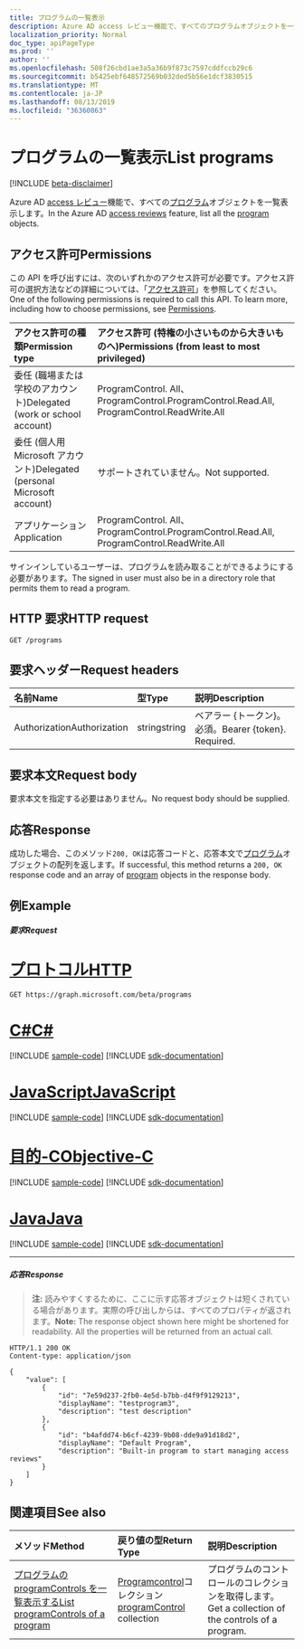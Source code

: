 ```yaml
---
title: プログラムの一覧表示
description: Azure AD access レビュー機能で、すべてのプログラムオブジェクトを一覧表示します。
localization_priority: Normal
doc_type: apiPageType
ms.prod: ''
author: ''
ms.openlocfilehash: 508f26cbd1ae3a5a36b9f873c7597cddfccb29c6
ms.sourcegitcommit: b5425ebf648572569b032ded5b56e1dcf3830515
ms.translationtype: MT
ms.contentlocale: ja-JP
ms.lasthandoff: 08/13/2019
ms.locfileid: "36360863"
---
```

# <a name="list-programs"></a><span data-ttu-id="0f084-103">プログラムの一覧表示</span><span class="sxs-lookup"><span data-stu-id="0f084-103">List programs</span></span>

[!INCLUDE [beta-disclaimer](../../includes/beta-disclaimer.md)]

<span data-ttu-id="0f084-104">Azure AD [access レビュー](../resources/accessreviews-root.md)機能で、すべての[プログラム](../resources/program.md)オブジェクトを一覧表示します。</span><span class="sxs-lookup"><span data-stu-id="0f084-104">In the Azure AD [access reviews](../resources/accessreviews-root.md) feature, list all the [program](../resources/program.md) objects.</span></span>
## <a name="permissions"></a><span data-ttu-id="0f084-105">アクセス許可</span><span class="sxs-lookup"><span data-stu-id="0f084-105">Permissions</span></span>
<span data-ttu-id="0f084-p101">この API を呼び出すには、次のいずれかのアクセス許可が必要です。アクセス許可の選択方法などの詳細については、「[アクセス許可](/graph/permissions-reference)」を参照してください。</span><span class="sxs-lookup"><span data-stu-id="0f084-p101">One of the following permissions is required to call this API. To learn more, including how to choose permissions, see [Permissions](/graph/permissions-reference).</span></span>

|<span data-ttu-id="0f084-108">アクセス許可の種類</span><span class="sxs-lookup"><span data-stu-id="0f084-108">Permission type</span></span>                        | <span data-ttu-id="0f084-109">アクセス許可 (特権の小さいものから大きいものへ)</span><span class="sxs-lookup"><span data-stu-id="0f084-109">Permissions (from least to most privileged)</span></span>              |
|:--------------------------------------|:---------------------------------------------------------|
|<span data-ttu-id="0f084-110">委任 (職場または学校のアカウント)</span><span class="sxs-lookup"><span data-stu-id="0f084-110">Delegated (work or school account)</span></span>     | <span data-ttu-id="0f084-111">ProgramControl. All、ProgramControl.</span><span class="sxs-lookup"><span data-stu-id="0f084-111">ProgramControl.Read.All, ProgramControl.ReadWrite.All</span></span>  |
|<span data-ttu-id="0f084-112">委任 (個人用 Microsoft アカウント)</span><span class="sxs-lookup"><span data-stu-id="0f084-112">Delegated (personal Microsoft account)</span></span> | <span data-ttu-id="0f084-113">サポートされていません。</span><span class="sxs-lookup"><span data-stu-id="0f084-113">Not supported.</span></span> |
|<span data-ttu-id="0f084-114">アプリケーション</span><span class="sxs-lookup"><span data-stu-id="0f084-114">Application</span></span>                            | <span data-ttu-id="0f084-115">ProgramControl. All、ProgramControl.</span><span class="sxs-lookup"><span data-stu-id="0f084-115">ProgramControl.Read.All, ProgramControl.ReadWrite.All</span></span>  |

 <span data-ttu-id="0f084-116">サインインしているユーザーは、プログラムを読み取ることができるようにする必要があります。</span><span class="sxs-lookup"><span data-stu-id="0f084-116">The signed in user must also be in a directory role that permits them to read a program.</span></span>

## <a name="http-request"></a><span data-ttu-id="0f084-117">HTTP 要求</span><span class="sxs-lookup"><span data-stu-id="0f084-117">HTTP request</span></span>
<!-- { "blockType": "ignored" } -->
```http
GET /programs
```
## <a name="request-headers"></a><span data-ttu-id="0f084-118">要求ヘッダー</span><span class="sxs-lookup"><span data-stu-id="0f084-118">Request headers</span></span>
| <span data-ttu-id="0f084-119">名前</span><span class="sxs-lookup"><span data-stu-id="0f084-119">Name</span></span>         | <span data-ttu-id="0f084-120">型</span><span class="sxs-lookup"><span data-stu-id="0f084-120">Type</span></span>        | <span data-ttu-id="0f084-121">説明</span><span class="sxs-lookup"><span data-stu-id="0f084-121">Description</span></span> |
|:-------------|:------------|:------------|
| <span data-ttu-id="0f084-122">Authorization</span><span class="sxs-lookup"><span data-stu-id="0f084-122">Authorization</span></span> | <span data-ttu-id="0f084-123">string</span><span class="sxs-lookup"><span data-stu-id="0f084-123">string</span></span> | <span data-ttu-id="0f084-p102">ベアラー \{トークン\}。必須。</span><span class="sxs-lookup"><span data-stu-id="0f084-p102">Bearer \{token\}. Required.</span></span> |

## <a name="request-body"></a><span data-ttu-id="0f084-126">要求本文</span><span class="sxs-lookup"><span data-stu-id="0f084-126">Request body</span></span>
<span data-ttu-id="0f084-127">要求本文を指定する必要はありません。</span><span class="sxs-lookup"><span data-stu-id="0f084-127">No request body should be supplied.</span></span>

## <a name="response"></a><span data-ttu-id="0f084-128">応答</span><span class="sxs-lookup"><span data-stu-id="0f084-128">Response</span></span>
<span data-ttu-id="0f084-129">成功した場合、このメソッド`200, OK`は応答コードと、応答本文で[プログラム](../resources/program.md)オブジェクトの配列を返します。</span><span class="sxs-lookup"><span data-stu-id="0f084-129">If successful, this method returns a `200, OK` response code and an array of [program](../resources/program.md) objects in the response body.</span></span>

## <a name="example"></a><span data-ttu-id="0f084-130">例</span><span class="sxs-lookup"><span data-stu-id="0f084-130">Example</span></span>
##### <a name="request"></a><span data-ttu-id="0f084-131">要求</span><span class="sxs-lookup"><span data-stu-id="0f084-131">Request</span></span>


# <a name="httptabhttp"></a>[<span data-ttu-id="0f084-132">プロトコル</span><span class="sxs-lookup"><span data-stu-id="0f084-132">HTTP</span></span>](#tab/http)
<!-- {
  "blockType": "request",
  "name": "get_program"
}-->
```http
GET https://graph.microsoft.com/beta/programs
```
# <a name="ctabcsharp"></a>[<span data-ttu-id="0f084-133">C#</span><span class="sxs-lookup"><span data-stu-id="0f084-133">C#</span></span>](#tab/csharp)
[!INCLUDE [sample-code](../includes/snippets/csharp/get-program-csharp-snippets.md)]
[!INCLUDE [sdk-documentation](../includes/snippets/snippets-sdk-documentation-link.md)]

# <a name="javascripttabjavascript"></a>[<span data-ttu-id="0f084-134">JavaScript</span><span class="sxs-lookup"><span data-stu-id="0f084-134">JavaScript</span></span>](#tab/javascript)
[!INCLUDE [sample-code](../includes/snippets/javascript/get-program-javascript-snippets.md)]
[!INCLUDE [sdk-documentation](../includes/snippets/snippets-sdk-documentation-link.md)]

# <a name="objective-ctabobjc"></a>[<span data-ttu-id="0f084-135">目的-C</span><span class="sxs-lookup"><span data-stu-id="0f084-135">Objective-C</span></span>](#tab/objc)
[!INCLUDE [sample-code](../includes/snippets/objc/get-program-objc-snippets.md)]
[!INCLUDE [sdk-documentation](../includes/snippets/snippets-sdk-documentation-link.md)]

# <a name="javatabjava"></a>[<span data-ttu-id="0f084-136">Java</span><span class="sxs-lookup"><span data-stu-id="0f084-136">Java</span></span>](#tab/java)
[!INCLUDE [sample-code](../includes/snippets/java/get-program-java-snippets.md)]
[!INCLUDE [sdk-documentation](../includes/snippets/snippets-sdk-documentation-link.md)]

---


##### <a name="response"></a><span data-ttu-id="0f084-137">応答</span><span class="sxs-lookup"><span data-stu-id="0f084-137">Response</span></span>
><span data-ttu-id="0f084-p103">**注:** 読みやすくするために、ここに示す応答オブジェクトは短くされている場合があります。実際の呼び出しからは、すべてのプロパティが返されます。</span><span class="sxs-lookup"><span data-stu-id="0f084-p103">**Note:** The response object shown here might be shortened for readability. All the properties will be returned from an actual call.</span></span>
<!-- {
  "blockType": "response",
  "truncated": true,
  "@odata.type": "microsoft.graph.program",
    "isCollection": true
} -->
```http
HTTP/1.1 200 OK
Content-type: application/json

{
    "value": [
        {
            "id": "7e59d237-2fb0-4e5d-b7bb-d4f9f9129213",
            "displayName": "testprogram3",
            "description": "test description"
        },
        {
            "id": "b4afdd74-b6cf-4239-9b08-dde9a91d18d2",
            "displayName": "Default Program",
            "description": "Built-in program to start managing access reviews"
        }
    ]
}

```

## <a name="see-also"></a><span data-ttu-id="0f084-140">関連項目</span><span class="sxs-lookup"><span data-stu-id="0f084-140">See also</span></span>

| <span data-ttu-id="0f084-141">メソッド</span><span class="sxs-lookup"><span data-stu-id="0f084-141">Method</span></span>           | <span data-ttu-id="0f084-142">戻り値の型</span><span class="sxs-lookup"><span data-stu-id="0f084-142">Return Type</span></span>    |<span data-ttu-id="0f084-143">説明</span><span class="sxs-lookup"><span data-stu-id="0f084-143">Description</span></span>|
|:---------------|:--------|:----------|
|[<span data-ttu-id="0f084-144">プログラムの programControls を一覧表示する</span><span class="sxs-lookup"><span data-stu-id="0f084-144">List programControls of a program</span></span>](program-listcontrols.md) |     <span data-ttu-id="0f084-145">[Programcontrol](../resources/programcontrol.md)コレクション</span><span class="sxs-lookup"><span data-stu-id="0f084-145">[programControl](../resources/programcontrol.md) collection</span></span>|    <span data-ttu-id="0f084-146">プログラムのコントロールのコレクションを取得します。</span><span class="sxs-lookup"><span data-stu-id="0f084-146">Get a collection of the controls of a program.</span></span>|


<!--
{
  "type": "#page.annotation",
  "description": "List programs",
  "keywords": "",
  "section": "documentation",
  "tocPath": "",
  "suppressions": [
  ]
}
-->
